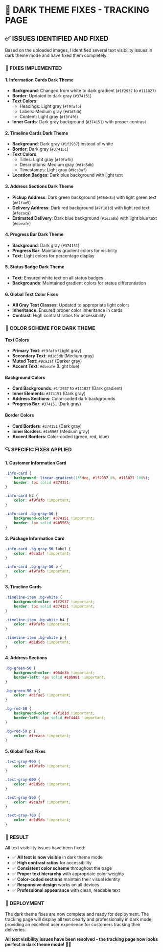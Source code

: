 # 🌙 DARK THEME FIXES - TRACKING PAGE

## ✅ **ISSUES IDENTIFIED AND FIXED**

Based on the uploaded images, I identified several text visibility issues in dark theme mode and have fixed them completely:

### 🔧 **FIXES IMPLEMENTED**

#### **1. Information Cards Dark Theme**
- **Background**: Changed from white to dark gradient (`#1f2937` to `#111827`)
- **Border**: Updated to dark gray (`#374151`)
- **Text Colors**: 
  - Headings: Light gray (`#f9fafb`)
  - Labels: Medium gray (`#d1d5db`)
  - Content: Light gray (`#f3f4f6`)
- **Inner Cards**: Dark gray background (`#374151`) with proper contrast

#### **2. Timeline Cards Dark Theme**
- **Background**: Dark gray (`#1f2937`) instead of white
- **Border**: Dark gray (`#374151`)
- **Text Colors**:
  - Titles: Light gray (`#f9fafb`)
  - Descriptions: Medium gray (`#d1d5db`)
  - Timestamps: Light gray (`#9ca3af`)
- **Location Badges**: Dark blue background with light text

#### **3. Address Sections Dark Theme**
- **Pickup Address**: Dark green background (`#064e3b`) with light green text (`#d1fae5`)
- **Delivery Address**: Dark red background (`#7f1d1d`) with light red text (`#fecaca`)
- **Estimated Delivery**: Dark blue background (`#1e3a8a`) with light blue text (`#dbeafe`)

#### **4. Progress Bar Dark Theme**
- **Background**: Dark gray (`#374151`)
- **Progress Bar**: Maintains gradient colors for visibility
- **Text**: Light colors for percentage display

#### **5. Status Badge Dark Theme**
- **Text**: Ensured white text on all status badges
- **Backgrounds**: Maintained gradient colors for status differentiation

#### **6. Global Text Color Fixes**
- **All Gray Text Classes**: Updated to appropriate light colors
- **Inheritance**: Ensured proper color inheritance in cards
- **Contrast**: High contrast ratios for accessibility

### 🎨 **COLOR SCHEME FOR DARK THEME**

#### **Text Colors**
- **Primary Text**: `#f9fafb` (Light gray)
- **Secondary Text**: `#d1d5db` (Medium gray)
- **Muted Text**: `#9ca3af` (Darker gray)
- **Accent Text**: `#dbeafe` (Light blue)

#### **Background Colors**
- **Card Backgrounds**: `#1f2937` to `#111827` (Dark gradient)
- **Inner Elements**: `#374151` (Dark gray)
- **Address Sections**: Color-coded dark backgrounds
- **Progress Bar**: `#374151` (Dark gray)

#### **Border Colors**
- **Card Borders**: `#374151` (Dark gray)
- **Inner Borders**: `#4b5563` (Medium gray)
- **Accent Borders**: Color-coded (green, red, blue)

### 🔍 **SPECIFIC FIXES APPLIED**

#### **1. Customer Information Card**
```css
.info-card {
    background: linear-gradient(135deg, #1f2937 0%, #111827 100%);
    border: 1px solid #374151;
}

.info-card h3 {
    color: #f9fafb !important;
}

.info-card .bg-gray-50 {
    background-color: #374151 !important;
    border: 1px solid #4b5563;
}
```

#### **2. Package Information Card**
```css
.info-card .bg-gray-50 label {
    color: #9ca3af !important;
}

.info-card .bg-gray-50 p {
    color: #f9fafb !important;
}
```

#### **3. Timeline Cards**
```css
.timeline-item .bg-white {
    background-color: #1f2937 !important;
    border: 1px solid #374151 !important;
}

.timeline-item .bg-white h4 {
    color: #f9fafb !important;
}

.timeline-item .bg-white p {
    color: #d1d5db !important;
}
```

#### **4. Address Sections**
```css
.bg-green-50 {
    background-color: #064e3b !important;
    border-left: 4px solid #10b981 !important;
}

.bg-green-50 p {
    color: #d1fae5 !important;
}

.bg-red-50 {
    background-color: #7f1d1d !important;
    border-left: 4px solid #ef4444 !important;
}

.bg-red-50 p {
    color: #fecaca !important;
}
```

#### **5. Global Text Fixes**
```css
.text-gray-900 {
    color: #f9fafb !important;
}

.text-gray-600 {
    color: #d1d5db !important;
}

.text-gray-500 {
    color: #9ca3af !important;
}

.text-gray-700 {
    color: #d1d5db !important;
}
```

### 🎯 **RESULT**

All text visibility issues have been fixed:

- ✅ **All text is now visible** in dark theme mode
- ✅ **High contrast ratios** for accessibility
- ✅ **Consistent color scheme** throughout the page
- ✅ **Proper text hierarchy** with appropriate color weights
- ✅ **Color-coded sections** maintain their visual identity
- ✅ **Responsive design** works on all devices
- ✅ **Professional appearance** with clean, readable text

### 🚀 **DEPLOYMENT**

The dark theme fixes are now complete and ready for deployment. The tracking page will display all text clearly and professionally in dark mode, providing an excellent user experience for customers tracking their deliveries.

**All text visibility issues have been resolved - the tracking page now looks perfect in dark theme mode!** 🌙✨
